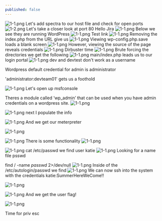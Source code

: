 ```yaml
---
published: false
---
```


![1-1.png]({{site.baseurl}}/htb/spectra/1-1.png)
Let's add spectra to our host file and check for open ports 
![1-2.png]({{site.baseurl}}/htb/spectra/1-2.png)
Let's take a closer look at port 80
Hello Jira 
![1-1.png]({{site.baseurl}}/htb/spectra/1-3.png)
Below we see they are running WordPress
![1-1.png]({{site.baseurl}}/htb/spectra/1-4.png)
Test link
![1-1.png]({{site.baseurl}}/htb/spectra/1-5.png)
Removing the index.php from the URL give us 
![1-1.png]({{site.baseurl}}/htb/spectra/1-6.png)
Viewing wp-config.php.save loads a blank screen
![1-1.png]({{site.baseurl}}/htb/spectra/1-7.png)
However, viewing the source of the page reveals credentials
![1-1.png]({{site.baseurl}}/htb/spectra/1-8.png)
Dirbuster time
![1-1.png]({{site.baseurl}}/htb/spectra/1-9.png)
Brute forcing the directories we get the following
![1-1.png]({{site.baseurl}}/htb/spectra/1-10.png)
main/index.php leads us to our login portal
![1-1.png]({{site.baseurl}}/htb/spectra/1-11.png)
dev and devtest don't work as a username

Wordpress default credential for admin is administrator

'administrator:devteam01' gets us a foothold

![1-1.png]({{site.baseurl}}/htb/spectra/1-12.png)
Let's open up msfconsole


Theres a module called ‘wp_admin’ that can be used when you have admin credentials on a wordpress site. 
![1-1.png]({{site.baseurl}}/htb/spectra/1-13.png)

![1-1.png]({{site.baseurl}}/htb/spectra/1-14.png)
next I populate the info 

![1-1.png]({{site.baseurl}}/htb/spectra/1-15.png)
And we get our meterpreter

![1-1.png]({{site.baseurl}}/htb/spectra/1-16.png)

![1-1.png]({{site.baseurl}}/htb/spectra/1-17.png)
There is some functionality
![1-1.png]({{site.baseurl}}/htb/spectra/1-18.png)

![1-1.png]({{site.baseurl}}/htb/spectra/1-19.png)
cat /etc/passwd we find user katie
![1-1.png]({{site.baseurl}}/htb/spectra/1-20.png)
Looking for a name file psswd

find / -name *passwd* 2>/dev/null 
![1-1.png]({{site.baseurl}}/htb/spectra/1-21.png)
Inside of the /etc/autologin/passwd we find 
![1-1.png]({{site.baseurl}}/htb/spectra/1-22.png)
We can now ssh into the system with the credentials katie:SummerHereWeCome!!

![1-1.png]({{site.baseurl}}/htb/spectra/1-23.png)

![1-1.png]({{site.baseurl}}/htb/spectra/1-24.png)
And we get the user flag!

![1-1.png]({{site.baseurl}}/htb/spectra/1-25.png)

Time for priv esc 